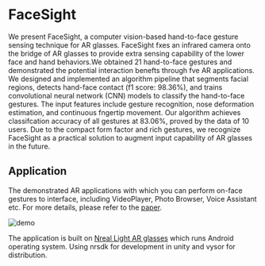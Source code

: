 
# FaceSight
We present FaceSight, a computer vision-based hand-to-face gesture
sensing technique for AR glasses. FaceSight fxes an infrared camera
onto the bridge of AR glasses to provide extra sensing capability of
the lower face and hand behaviors.We obtained 21 hand-to-face gestures
and demonstrated the potential interaction benefts through
fve AR applications. We designed and implemented an algorithm
pipeline that segments facial regions, detects hand-face contact (f1 score: 98.36%), and trains convolutional neural network (CNN) models
to classify the hand-to-face gestures. The input features include
gesture recognition, nose deformation estimation, and continuous
fngertip movement. Our algorithm achieves classifcation accuracy
of all gestures at 83.06%, proved by the data of 10 users. Due to the
compact form factor and rich gestures, we recognize FaceSight as a
practical solution to augment input capability of AR glasses in the
future.


## Application
The demonstrated AR applications with which you can perform on-face gestures to interface, including VideoPlayer, Photo Browser, Voice Assistant etc. For more details, please refer to the [paper](https://pi.cs.tsinghua.edu.cn/lab/papers/FaceSight.pdf).

![demo](./demo.gif)

The application is built on [Nreal Light AR glasses](https://www.nreal.ai/light/) which runs Android operating system. Using nrsdk for development in unity and vysor for distribution.
